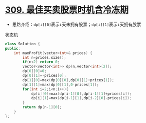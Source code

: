 # [309. 最佳买卖股票时机含冷冻期](https://leetcode-cn.com/problems/best-time-to-buy-and-sell-stock-with-cooldown/)

+ 思路介绍：`dp[i][0]`表示`i`天未拥有股票；`dp[i][1]`表示`i`天拥有股票

状态机

```cpp
class Solution {
public:
    int maxProfit(vector<int>& prices) {
        int n=prices.size();
        if(n<2) return 0;
        vector<vector<int>> dp(n,vector<int>(2));
        dp[0][0]=0;
        dp[0][1]=-prices[0];
        dp[1][0]=max(dp[0][0],dp[0][1]+prices[1]);
        dp[1][1]=max(dp[0][1],0-prices[1]);
        for(int i=2;i<n;i++){
            dp[i][0]=max(dp[i-1][0],dp[i-1][1]+prices[i]);
            dp[i][1]=max(dp[i-1][1],dp[i-2][0]-prices[i]);
        }
        return dp[n-1][0];
    }
};
```
